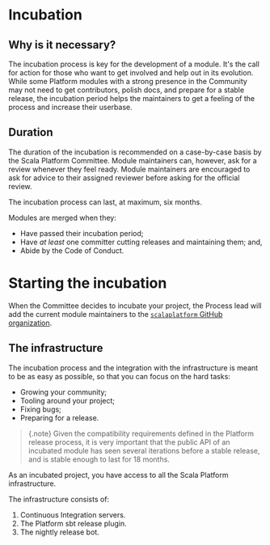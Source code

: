 # Incubation

## Why is it necessary?

The incubation process is key for the development of a module. It's the call for
action for those who want to get involved and help out in its evolution. While
some Platform modules with a strong presence in the Community may not need to get
contributors, polish docs, and prepare for a stable release, the incubation period
helps the maintainers to get a feeling of the process and increase their userbase.

## Duration

The duration of the incubation is recommended on a case-by-case basis by the Scala
Platform Committee. Module maintainers can, however, ask for a review whenever they
feel ready. Module maintainers are encouraged to ask for advice to their assigned
reviewer before asking for the official review.

The incubation process can last, at maximum, six months.

Modules are merged when they:
*  Have passed their incubation period;
*  Have *at least* one committer cutting releases and maintaining them; and,
*  Abide by the Code of Conduct.

# Starting the incubation

When the Committee decides to incubate your project, the Process lead
will add the current module maintainers to the [`scalaplatform` GitHub organization](https://github.com/scalaplatform).

## The infrastructure

The incubation process and the integration with the infrastructure
is meant to be as easy as possible, so that you can focus on the hard tasks:
* Growing your community;
* Tooling around your project;
* Fixing bugs;
* Preparing for a release.

> {.note}
> Given the compatibility requirements defined in the Platform release process, it
> is very important that the public API of an incubated module has seen several iterations
> before a stable release, and is stable enough to last for 18 months.

As an incubated project, you have access to all the Scala Platform infrastructure.

The infrastructure consists of:

1. Continuous Integration servers.
1. The Platform sbt release plugin.
1. The nightly release bot.
